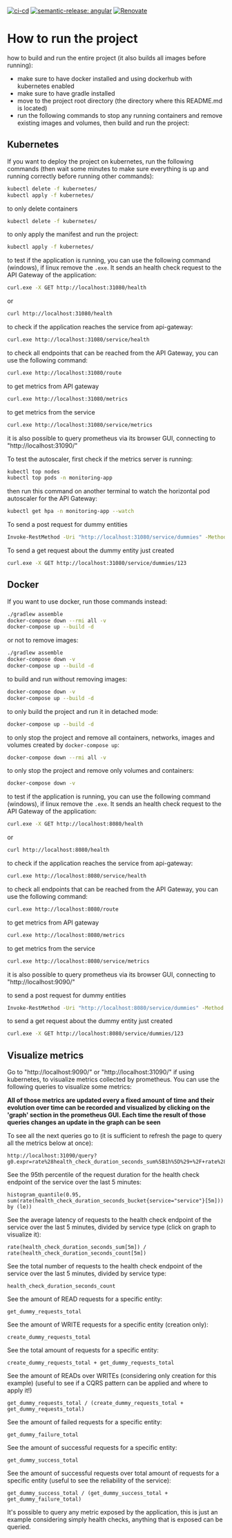 [![ci-cd](https://github.com/MarcoFontana48/AUSL-Romagna-microservizi-CCE-proposta-di-progetto/actions/workflows/ci-cd.yml/badge.svg?branch=master)](https://github.com/MarcoFontana48/AUSL-Romagna-CCE-Microservices-Project-Proposal/actions/workflows/ci-cd.yml)
[![semantic-release: angular](https://img.shields.io/badge/semantic--release-angular-e10079?logo=semantic-release)](https://github.com/semantic-release/semantic-release)
[![Renovate](https://img.shields.io/badge/renovate-enabled-brightgreen.svg)](https://renovatebot.com)

# How to run the project
how to build and run the entire project (it also builds all images before running):

- make sure to have docker installed and using dockerhub with kubernetes enabled
- make sure to have gradle installed
- move to the project root directory (the directory where this README.md is located)
- run the following commands to stop any running containers and remove existing images and volumes, then build and run the project:

## Kubernetes
If you want to deploy the project on kubernetes, run the following commands (then wait some minutes to make sure everything is up and running correctly before running other commands):

```bash
kubectl delete -f kubernetes/
kubectl apply -f kubernetes/
```

to only delete containers

```bash
kubectl delete -f kubernetes/
```

to only apply the manifest and run the project:

```bash
kubectl apply -f kubernetes/
```

to test if the application is running, you can use the following command (windows), if linux remove the `.exe`. It sends an health check request to the API Gateway of the application:

```bash
curl.exe -X GET http://localhost:31080/health
```

or

```bash
curl http://localhost:31080/health
```

to check if the application reaches the service from api-gateway:

```bash
curl.exe http://localhost:31080/service/health
```

to check all endpoints that can be reached from the API Gateway, you can use the following command:

```bash
curl.exe http://localhost:31080/route
```

to get metrics from API gateway

```bash
curl.exe http://localhost:31080/metrics
```

to get metrics from the service

```bash
curl.exe http://localhost:31080/service/metrics
```

it is also possible to query prometheus via its browser GUI, connecting to "http://localhost:31090/"

[//]: # (To test the autoscaler, first install the metrics server:)

[//]: # ()
[//]: # (```bash)

[//]: # ()
[//]: # (kubectl apply -f https://github.com/kubernetes-sigs/metrics-server/releases/latest/download/components.yaml)

[//]: # ()
[//]: # (```)

[//]: # ()
[//]: # (then make sure that the metrics server is running:)

[//]: # ()
[//]: # (```bash)

[//]: # (kubectl top nodes)

[//]: # (kubectl top pods -n monitoring-app)

[//]: # (```)

To test the autoscaler, first check if the metrics server is running:

```bash
kubectl top nodes
kubectl top pods -n monitoring-app
```

then run this command on another terminal to watch the horizontal pod autoscaler for the API Gateway:

```bash
kubectl get hpa -n monitoring-app --watch
```

[//]: # (then go back to previous terminal and run this command that uses 'hey' to runs 50 workers that concurrently send requests for 2 minutes to the health endpoint of the API Gateway and then prints metrics about the requests:)

[//]: # ()
[//]: # (```bash)

[//]: # (hey -c 50 -z 2m http://localhost:31080/health)

[//]: # (```)

[//]: # ()
[//]: # (you should be seeing the number of pods for the API Gateway increasing and decreasing based on the requests sent by 'hey' in the terminal where you ran the watch command.)

[//]: # ()
[//]: # (You can also run the same command for the service:)

[//]: # ()
[//]: # (```bash)

[//]: # (hey -c 50 -z 2m http://localhost:31080/service/health)

[//]: # (```)

To send a post request for dummy entities
```bash
Invoke-RestMethod -Uri "http://localhost:31080/service/dummies" -Method POST -ContentType "application/json" -Body '{"id":{"value":"123"},"field":"dummy_field_value"}'
```

To send a get request about the dummy entity just created
```bash
curl.exe -X GET http://localhost:31080/service/dummies/123
```

## Docker
If you want to use docker, run those commands instead:

```bash
./gradlew assemble
docker-compose down --rmi all -v
docker-compose up --build -d
```

or not to remove images:

```bash
./gradlew assemble
docker-compose down -v
docker-compose up --build -d
```

to build and run without removing images:

```bash
docker-compose down -v
docker-compose up --build -d
```

to only build the project and run it in detached mode:

```bash
docker-compose up --build -d
```

to only stop the project and remove all containers, networks, images and volumes created by `docker-compose up`:

```bash
docker-compose down --rmi all -v
```

to only stop the project and remove only volumes and containers:

```bash
docker-compose down -v
```

to test if the application is running, you can use the following command (windows), if linux remove the `.exe`. It sends an health check request to the API Gateway of the application:

```bash
curl.exe -X GET http://localhost:8080/health
```

or

```bash
curl http://localhost:8080/health
```

to check if the application reaches the service from api-gateway:

```bash
curl.exe http://localhost:8080/service/health
```

to check all endpoints that can be reached from the API Gateway, you can use the following command:

```bash
curl.exe http://localhost:8080/route
```

to get metrics from API gateway

```bash
curl.exe http://localhost:8080/metrics
```

to get metrics from the service

```bash
curl.exe http://localhost:8080/service/metrics
```

it is also possible to query prometheus via its browser GUI, connecting to "http://localhost:9090/"

to send a post request for dummy entities

```bash
Invoke-RestMethod -Uri "http://localhost:8080/service/dummies" -Method POST -ContentType "application/json" -Body '{"id":{"value":"123"},"field":"dummy_field_value"}'
```

to send a get request about the dummy entity just created

```bash
curl.exe -X GET http://localhost:8080/service/dummies/123
```

## Visualize metrics
Go to "http://localhost:9090/" or "http://localhost:31090/" if using kubernetes, to visualize metrics collected by prometheus. You can use the following queries to visualize some metrics:

<b>All of those metrics are updated every a fixed amount of time and their evolution over time can be recorded and visualized by clicking on the 'graph' section in the prometheus GUI. Each time the result of those queries changes an update in the graph can be seen</b>

To see all the next queries go to (it is sufficient to refresh the page to query all the metrics below at once):

```text
http://localhost:31090/query?g0.expr=rate%28health_check_duration_seconds_sum%5B1h%5D%29+%2F+rate%28health_check_duration_seconds_count%5B1h%5D%29&g0.show_tree=0&g0.tab=graph&g0.range_input=1h&g0.res_type=auto&g0.res_density=high&g0.display_mode=stacked&g0.show_exemplars=0&g1.expr=sum%28health_check_success_total%7Bservice%3D%22service%22%7D%29+%2F+sum%28health_check_requests_total%7Bservice%3D%22service%22%7D%29&g1.show_tree=0&g1.tab=graph&g1.range_input=1h&g1.res_type=auto&g1.res_density=medium&g1.display_mode=stacked&g1.show_exemplars=0&g2.expr=sum%28health_check_success_total%7Bservice%3D%22service%22%7D%29&g2.show_tree=0&g2.tab=graph&g2.range_input=1h&g2.res_type=auto&g2.res_density=medium&g2.display_mode=stacked&g2.show_exemplars=0&g3.expr=sum%28health_check_requests_total%7Bservice%3D%22service%22%7D%29&g3.show_tree=0&g3.tab=graph&g3.range_input=1h&g3.res_type=auto&g3.res_density=medium&g3.display_mode=stacked&g3.show_exemplars=0&g4.expr=get_dummy_requests_total&g4.show_tree=0&g4.tab=graph&g4.range_input=1h&g4.res_type=auto&g4.res_density=medium&g4.display_mode=stacked&g4.show_exemplars=0&g5.expr=create_dummy_requests_total&g5.show_tree=0&g5.tab=graph&g5.range_input=1h&g5.res_type=auto&g5.res_density=medium&g5.display_mode=stacked&g5.show_exemplars=0&g6.expr=create_dummy_requests_total+%2B+get_dummy_requests_total&g6.show_tree=0&g6.tab=graph&g6.range_input=1h&g6.res_type=auto&g6.res_density=medium&g6.display_mode=stacked&g6.show_exemplars=0&g7.expr=get_dummy_requests_total+%2F+%28create_dummy_requests_total+%2B+get_dummy_requests_total%29&g7.show_tree=0&g7.tab=graph&g7.range_input=1h&g7.res_type=auto&g7.res_density=medium&g7.display_mode=stacked&g7.show_exemplars=0&g8.expr=get_dummy_failure_total&g8.show_tree=0&g8.tab=graph&g8.range_input=1h&g8.res_type=auto&g8.res_density=medium&g8.display_mode=stacked&g8.show_exemplars=0&g9.expr=get_dummy_success_total&g9.show_tree=0&g9.tab=graph&g9.range_input=1h&g9.res_type=auto&g9.res_density=medium&g9.display_mode=stacked&g9.show_exemplars=0&g10.expr=get_dummy_success_total+%2F+%28get_dummy_success_total+%2B+get_dummy_failure_total%29&g10.show_tree=0&g10.tab=graph&g10.range_input=1h&g10.res_type=auto&g10.res_density=medium&g10.display_mode=stacked&g10.show_exemplars=0
```

See the 95th percentile of the request duration for the health check endpoint of the service over the last 5 minutes:
```text
histogram_quantile(0.95, sum(rate(health_check_duration_seconds_bucket{service="service"}[5m])) by (le))
```

See the average latency of requests to the health check endpoint of the service over the last 5 minutes, divided by service type (click on graph to visualize it):
```text
rate(health_check_duration_seconds_sum[5m]) / rate(health_check_duration_seconds_count[5m])
```

See the total number of requests to the health check endpoint of the service over the last 5 minutes, divided by service type:
```text
health_check_duration_seconds_count
```

See the amount of READ requests for a specific entity:
```text
get_dummy_requests_total
```

See the amount of WRITE requests for a specific entity (creation only):
```text
create_dummy_requests_total
```

See the total amount of requests for a specific entity:
```text
create_dummy_requests_total + get_dummy_requests_total
```

See the amount of READs over WRITEs (considering only creation for this example) (useful to see if a CQRS pattern can be applied and where to apply it!)
```text
get_dummy_requests_total / (create_dummy_requests_total + get_dummy_requests_total)
```

See the amount of failed requests for a specific entity:
```text
get_dummy_failure_total
```

See the amount of successful requests for a specific entity:
```text
get_dummy_success_total
```

See the amount of successful requests over total amount of requests for a specific entity (useful to see the reliability of the service):
```text
get_dummy_success_total / (get_dummy_success_total + get_dummy_failure_total)
```

It's possible to query any metric exposed by the application, this is just an example considering simply health checks, anything that is exposed can be queried.
